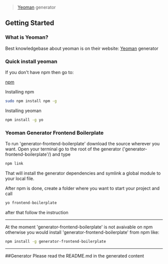 > [Yeoman](http://yeoman.io) generator


## Getting Started

### What is Yeoman?

Best knowledgebase about yeoman is on their website:
[Yeoman](http://yeoman.io) generator

### Quick install yeoman

If you don't have npm then go to:

[npm](https://www.npmjs.com/)

Installing npm

```bash
sudo npm install npm -g
```

Installing yeoman

```bash
npm install -g yo
```

### Yeoman Generator Frontend Boilerplate

To run 'generator-frontend-boilerplate' download the source wherever you want.
Open your terminal go to the root of the generator ('generator-frontend-boilerplate'/) and type

```bash
npm link
```
That will install the generator dependencies and symlink a global module to your local file.


After npm is done, create a folder where you want to start your project and call

```bash
yo frontend-boilerplate
```
after that follow the instruction

--------
At the moment 'generator-frontend-boilerplate' is not avaivable on npm 
otherwise you would install 'generator-frontend-boilerplate' from npm like:

```bash
npm install -g generator-frontend-boilerplate
```
--------


##Generator
Please read the README.md in the generated content